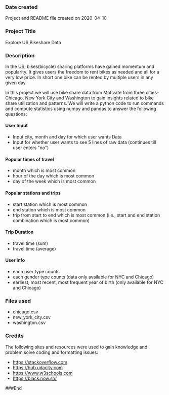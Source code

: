 ### Date created
 Project and README file created on 2020-04-10

### Project Title
Explore US Bikeshare Data

### Description
In the US, bikes(bicycle) sharing platforms have gained momentum and popularity. It gives users the freedom to rent bikes as needed and all for a very low price. In short one bike can be rented by multiple users in any given day.

In this project we will use bike share data from Motivate from three cities- Chicago, New York City and Washington to gain insights related to bike share utilization and patterns. We will write a python code to run commands and compute statistics using numpy and pandas to answer the following questions:

#### User Input
- Input city, month and day for which user wants Data
- Input for whether user wants to see 5 lines of raw data (continues till user enters "no")

#### Popular times of travel
- month which is most common
- hour of the day which is most common
- day of the week which is most common

#### Popular stations and trips
- start station which is most common
- end station which is most common
- trip from start to end which is most common (i.e., start and end station combination which is most common)

#### Trip Duration
- travel time (sum)
- travel time (average)

#### User Info
- each user type counts
- each gender type counts (data only available for NYC and Chicago)
- earliest, most recent, most frequent year of birth (only available for NYC and Chicago)

### Files used
- chicago.csv
- new_york_city.csv
- washington.csv

### Credits
The following sites and resources were used to gain knowledge and problem solve coding and formatting issues:
- https://stackoverflow.com
- https://hub.udacity.com
- https://www.w3schools.com
- https://black.now.sh/

###End

